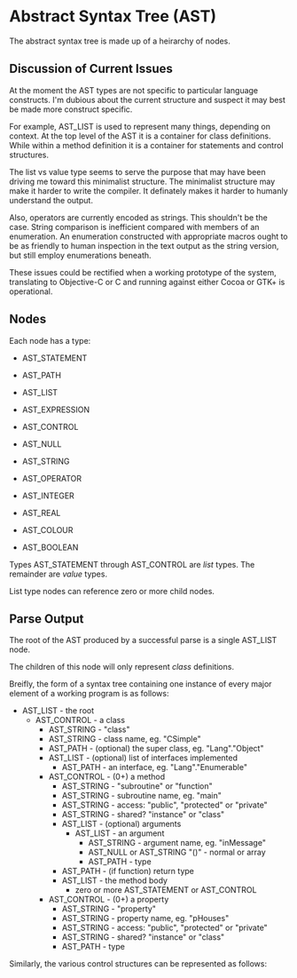 Abstract Syntax Tree (AST)
==========================

The abstract syntax tree is made up of a heirarchy of nodes.


Discussion of Current Issues
----------------------------

At the moment the AST types are not specific to particular language constructs.  I'm dubious about the current structure and suspect it may best be made more construct specific.

For example, AST_LIST is used to represent many things, depending on context.  At the top level of the AST it is a container for class definitions.  While within a method definition it is a container for statements and control structures.

The list vs value type seems to serve the purpose that may have been driving me toward this minimalist structure.  The minimalist structure may make it harder to write the compiler.  It definately makes it harder to humanly understand the output.

Also, operators are currently encoded as strings.  This shouldn't be the case.  String comparison is inefficient compared with members of an enumeration.  An enumeration constructed with appropriate macros ought to be as friendly to human inspection in the text output as the string version, but still employ enumerations beneath.

These issues could be rectified when a working prototype of the system, translating to Objective-C or C and running against either Cocoa or GTK+ is operational.


Nodes
-----

Each node has a type:

*	AST_STATEMENT
*	AST_PATH
*	AST_LIST
*	AST_EXPRESSION
*	AST_CONTROL

*	AST_NULL
*	AST_STRING
*	AST_OPERATOR
*	AST_INTEGER
*	AST_REAL
*	AST_COLOUR
*	AST_BOOLEAN

Types AST_STATEMENT through AST_CONTROL are _list_ types.  The remainder are _value_ types.

List type nodes can reference zero or more child nodes.


Parse Output
------------

The root of the AST produced by a successful parse is a single AST_LIST node.

The children of this node will only represent _class_ definitions.

Breifly, the form of a syntax tree containing one instance of every major element of a working program is as follows:

*	AST_LIST - the root
	*	AST_CONTROL - a class
		*	AST_STRING - "class"
		*	AST_STRING - class name, eg. "CSimple"
		*	AST_PATH - (optional) the super class, eg. "Lang"."Object"
		*	AST_LIST - (optional) list of interfaces implemented
			*	AST_PATH - an interface, eg. "Lang"."Enumerable"
		*	AST_CONTROL - (0+) a method
			*	AST_STRING - "subroutine" or "function"
			*	AST_STRING - subroutine name, eg. "main"
			*	AST_STRING - access: "public", "protected" or "private"
			*	AST_STRING - shared? "instance" or "class"
			*	AST_LIST - (optional) arguments
				*	AST_LIST - an argument
					*	AST_STRING - argument name, eg. "inMessage"
					*	AST_NULL or AST_STRING "()" - normal or array
					*	AST_PATH - type
			*	AST_PATH - (if function) return type
			*	AST_LIST - the method body
				*	zero or more AST_STATEMENT or AST_CONTROL
		*	AST_CONTROL - (0+) a property
			*	AST_STRING - "property"
			*	AST_STRING - property name, eg. "pHouses"
			*	AST_STRING - access: "public", "protected" or "private"
			*	AST_STRING - shared? "instance" or "class"
			*	AST_PATH - type

Similarly, the various control structures can be represented as follows:

